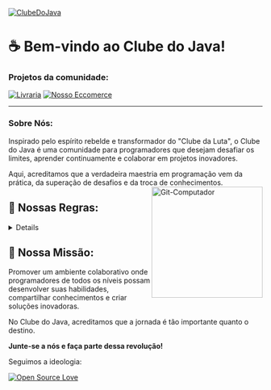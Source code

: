 
[![ClubeDoJava](https://dcbadge.limes.pink/api/server/kFtCGWHkNE)](https://discord.gg/kFtCGWHkNE)

# ☕ Bem-vindo ao Clube do Java! 

### Projetos da comunidade: 

[![Livraria](https://img.shields.io/badge/Tech-Library-darkred)](https://clubedojava.tech/)
[![Nosso Eccomerce](https://img.shields.io/badge/ClubedoJava-Eccomerce-darkblue)](https://clubedojava.com.br)

---
### Sobre Nós:

Inspirado pelo espírito rebelde e transformador do "Clube da Luta", o Clube do Java é uma comunidade para programadores que desejam desafiar os limites, aprender continuamente e colaborar em projetos inovadores.
<div>
Aqui, acreditamos que a verdadeira maestria em programação vem da prática, da superação de desafios e da troca de conhecimentos.
</div>

<div>
  <img align="right" alt="Git-Computador" width="220" src="https://i.ibb.co/qYwCfzhV/cdjava.png"/>
  
</div>

## 📜 Nossas Regras:
<details>
1️⃣ **Primeira Regra do Clube do Java:** Fale sobre o Clube do Java. Compartilhe suas experiências, projetos e aprendizados.

2️⃣ **Segunda Regra do Clube do Java:** Fale sobre o Clube do Java. A comunidade cresce com a participação de todos.

3️⃣ **Terceira Regra do Clube do Java:** Se alguém desistir ou estiver sobrecarregado, ofereça suporte e encorajamento.

4️⃣ **Quarta Regra do Clube do Java:** Os desafios são oportunidades de aprendizado. Enfrente-os com coragem e criatividade.

5️⃣ **Quinta Regra do Clube do Java:** Colabore e contribua. O sucesso é alcançado através do esforço coletivo.

6️⃣ **Sexta Regra do Clube do Java:** Aprenda com os erros. Cada falha é uma lição valiosa.

7️⃣ **Sétima Regra do Clube do Java:** Adapte-se às mudanças. A tecnologia está em constante evolução.

8️⃣ **Oitava e Última Regra do Clube do Java:** Divirta-se e celebre cada conquista, grande ou pequena.

---
</details>


## 🎯 Nossa Missão:

Promover um ambiente colaborativo onde programadores de todos os níveis possam desenvolver suas habilidades, compartilhar conhecimentos e criar soluções inovadoras. 
<div> 
No Clube do Java, acreditamos que a jornada é tão importante quanto o destino. 
</div>

**Junte-se a nós e faça parte dessa revolução!**

Seguimos a ideologia:

[![Open Source Love](https://badges.frapsoft.com/os/v1/open-source.svg?v=102)](https://github.com/ellerbrock/open-source-badge/) 

